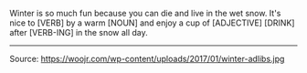 Winter is so much fun because you can die and live in the wet snow.
It's nice to [VERB] by a warm [NOUN] and enjoy a cup of [ADJECTIVE] [DRINK] after [VERB-ING] in the snow all day.

---
Source: https://woojr.com/wp-content/uploads/2017/01/winter-adlibs.jpg
